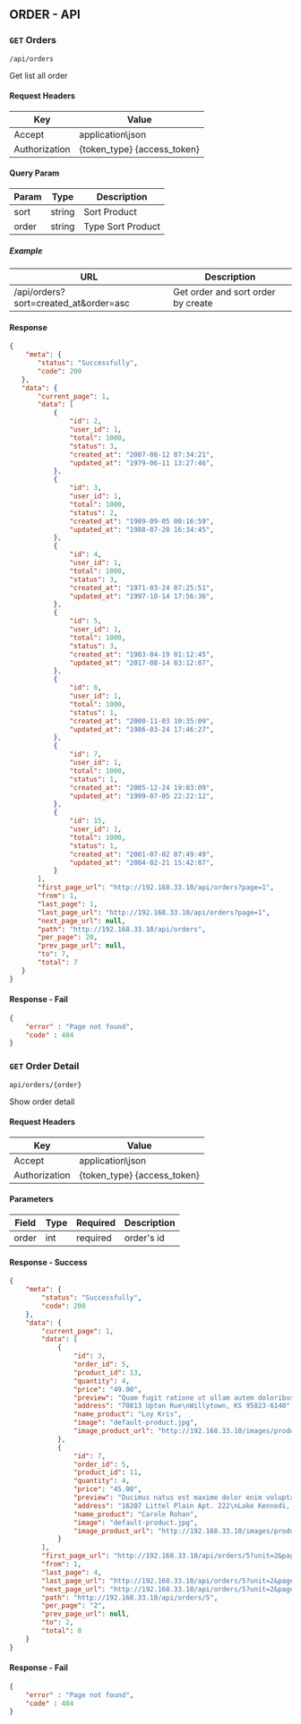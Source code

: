 ## ORDER - API

### `GET` Orders
```
/api/orders
```
Get list all order
#### Request Headers
| Key | Value |
|---|---|
|Accept|application\json|
|Authorization|{token_type} {access_token}|

#### Query Param
| Param | Type | Description |
|---|---|---|
| sort | string | Sort Product |
| order | string | Type Sort Product |

##### Example   
| URL | Description |
|---|---|
| /api/orders?sort=created_at&order=asc | Get order and sort order by create |
#### Response

```json
{
    "meta": {
       "status": "Successfully",
       "code": 200
   },
   "data": {
       "current_page": 1,
       "data": [
           {
               "id": 2,
               "user_id": 1,
               "total": 1000,
               "status": 3,
               "created_at": "2007-08-12 07:34:21",
               "updated_at": "1979-06-11 13:27:46",
           },
           {
               "id": 3,
               "user_id": 1,
               "total": 1000,
               "status": 2,
               "created_at": "1989-09-05 00:16:59",
               "updated_at": "1988-07-20 16:34:45",
           },
           {
               "id": 4,
               "user_id": 1,
               "total": 1000,
               "status": 3,
               "created_at": "1971-03-24 07:25:51",
               "updated_at": "1997-10-14 17:56:36",
           },
           {
               "id": 5,
               "user_id": 1,
               "total": 1000,
               "status": 3,
               "created_at": "1983-04-19 01:12:45",
               "updated_at": "2017-08-14 03:12:07",
           },
           {
               "id": 6,
               "user_id": 1,
               "total": 1000,
               "status": 1,
               "created_at": "2000-11-03 10:35:09",
               "updated_at": "1986-03-24 17:46:27",
           },
           {
               "id": 7,
               "user_id": 1,
               "total": 1000,
               "status": 1,
               "created_at": "2005-12-24 19:03:09",
               "updated_at": "1999-07-05 22:22:12",
           },
           {
               "id": 15,
               "user_id": 1,
               "total": 1000,
               "status": 1,
               "created_at": "2001-07-02 07:49:49",
               "updated_at": "2004-02-21 15:42:07",
           }
       ],
       "first_page_url": "http://192.168.33.10/api/orders?page=1",
       "from": 1,
       "last_page": 1,
       "last_page_url": "http://192.168.33.10/api/orders?page=1",
       "next_page_url": null,
       "path": "http://192.168.33.10/api/orders",
       "per_page": 20,
       "prev_page_url": null,
       "to": 7,
       "total": 7
   }
}
```
#### Response - Fail
``` json
{
    "error" : "Page not found",
    "code" : 404
}
```

### `GET` Order Detail
```
api/orders/{order}
```
Show order detail
#### Request Headers
| Key | Value |
|---|---|
|Accept|application\json |
|Authorization|{token_type} {access_token}|

#### Parameters
| Field | Type | Required | Description |
|---|---|---|---|
| order | int | required | order's id |

#### Response - Success
```json
{
    "meta": {
        "status": "Successfully",
        "code": 200
    },
    "data": {
        "current_page": 1,
        "data": [
            {
                "id": 3,
                "order_id": 5,
                "product_id": 13,
                "quantity": 4,
                "price": "49.00",
                "preview": "Quam fugit ratione ut ullam autem doloribus. Quis inventore saepe aut aut porro corrupti quam.",
                "address": "70813 Upton Rue\nWillytown, KS 95823-6140",
                "name_product": "Loy Kris",
                "image": "default-product.jpg",
                "image_product_url": "http://192.168.33.10/images/products/default-product.jpg"
            },
            {
                "id": 7,
                "order_id": 5,
                "product_id": 11,
                "quantity": 4,
                "price": "45.00",
                "preview": "Ducimus natus est maxime dolor enim voluptatibus hic. Deserunt qui non delectus et. Autem reprehenderit molestias itaque enim est eum. Molestiae possimus suscipit eaque ea.",
                "address": "16207 Littel Plain Apt. 222\nLake Kennedi, AK 88921-5425",
                "name_product": "Carole Rohan",
                "image": "default-product.jpg",
                "image_product_url": "http://192.168.33.10/images/products/default-product.jpg"
            }
        ],
        "first_page_url": "http://192.168.33.10/api/orders/5?unit=2&page=1",
        "from": 1,
        "last_page": 4,
        "last_page_url": "http://192.168.33.10/api/orders/5?unit=2&page=4",
        "next_page_url": "http://192.168.33.10/api/orders/5?unit=2&page=2",
        "path": "http://192.168.33.10/api/orders/5",
        "per_page": "2",
        "prev_page_url": null,
        "to": 2,
        "total": 8
    }
}
```

#### Response - Fail
``` json
{
    "error" : "Page not found",
    "code" : 404
}
```
